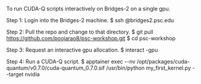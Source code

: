 To run CUDA-Q scripts interactively on Bridges-2 on a single gpu.

Step 1:
Login into the Bridges-2 machine.
$ ssh <username>@bridges2.psc.edu

Step 2:
Pull the repo and change to that directory.
$ git pull https://github.com/poojarao8/psc-workshop.git
$ cd psc-workshop

Step 3:
Request an interactive gpu allocation.
$ interact -gpu

Step 4: 
Run a CUDA-Q script.
$ apptainer exec --nv /opt/packages/cuda-quantum/v0.7.0/cuda-quantum_0.7.0.sif /usr/bin/python my_first_kernel.py --target nvidia
